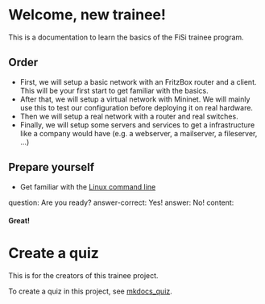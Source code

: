 # Welcome, new trainee!

This is a documentation to learn the basics of the FiSi trainee program.

## Order

- First, we will setup a basic network with an FritzBox router and a client. This will be your first start to get familiar with the basics.
- After that, we will setup a virtual network with Mininet. We will mainly use this to test our configuration before deploying it on real hardware.
- Then we will setup a real network with a router and real switches.
- Finally, we will setup some servers and services to get a infrastructure like a company would have (e.g. a webserver, a mailserver, a fileserver, ...)

## Prepare yourself

- Get familiar with the [Linux command line](https://www2.icp.uni-stuttgart.de/~icp/mediawiki/images/b/bd/Sim_Meth_I_T0_cheat_sheet_10_11.pdf)

<?quiz?>

question: Are you ready?
answer-correct: Yes!
answer: No!
content:

<h4> Great! </h4>
<?/quiz?>

# Create a quiz

This is for the creators of this trainee project.

To create a quiz in this project, see [mkdocs_quiz](https://github.com/skyface753/mkdocs-quiz).
